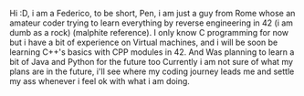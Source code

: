 Hi :D, i am a Federico, to be short, Pen, i am just a guy from Rome whose an amateur coder trying to learn everything by reverse engineering in 42 (i am dumb as a rock) (malphite reference).
I only know C programming for now but i have a bit of experience on Virtual machines, and i will be soon be learning
C++'s basics with CPP modules in 42.
And Was planning to learn a bit of Java and Python for the future too
Currently i am not sure of what my plans are in the future, i'll see where my coding journey leads me and settle my ass whenever i feel ok with what i am doing.

<!---
FedePenna/FedePenna is a ✨ special ✨ repository because its `README.md` (this file) appears on your GitHub profile.
You can click the Preview link to take a look at your changes.
--->
